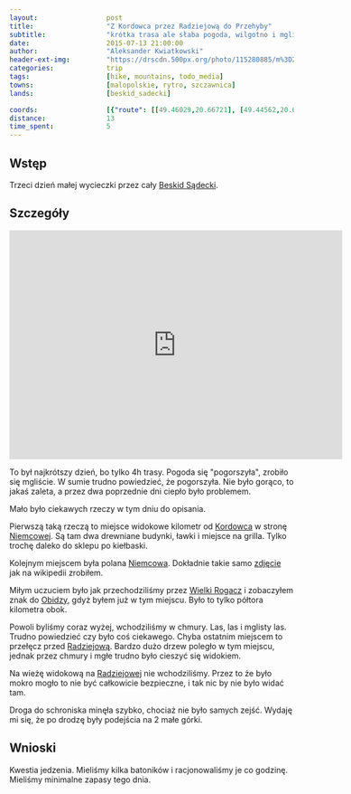 ```yaml
---
layout:                 post
title:                  "Z Kordowca przez Radziejową do Przehyby"
subtitle:               "krótka trasa ale słaba pogoda, wilgotno i mgliście"
date:                   2015-07-13 21:00:00
author:                 "Aleksander Kwiatkowski"
header-ext-img:         "https://drscdn.500px.org/photo/115280885/m%3D2048/6a887062c0757287d1c14a468a40cf79"
categories:             trip
tags:                   [hike, mountains, todo_media]
towns:                  [malopolskie, rytro, szczawnica]
lands:                  [beskid_sadecki]

coords:                 [{"route": [[49.46029,20.66721], [49.44562,20.64687], [49.43820,20.61057], [49.44897,20.60456], [49.45388,20.58164], [49.46537,20.57675], [49.46676,20.55495]], "type": "hike"}]
distance:               13
time_spent:             5
---
```


[wiki-kordowiec]:       https://pl.wikipedia.org/wiki/Kordowiec
[wiki-niemcowa]:        https://pl.wikipedia.org/wiki/Niemcowa_(polana)
[wiki-niemcowa-f]:      https://pl.wikipedia.org/wiki/Plik:Niemcowa_BS2-3.jpg
[wiki-radziejowa]:      https://pl.wikipedia.org/wiki/Radziejowa
[wiki-wielki-rogacz]:   https://pl.wikipedia.org/wiki/Wielki_Rogacz
[wiki-obidza]:          https://pl.wikipedia.org/wiki/Prze%C5%82%C4%99cz_Obidza
[wiki-beskid-sadecki]:  https://pl.wikipedia.org/wiki/Beskid_S%C4%85decki

Wstęp
-----

Trzeci dzień małej wycieczki przez cały [Beskid Sądecki][wiki-beskid-sadecki].

Szczegóły
---------

<iframe height='405' width='590' frameborder='0' allowtransparency='true' scrolling='no' src='http://www.strava.com/activities/346184297/embed/a6f71a71335448ea71f3e7cbc4502063b9366f13'></iframe>

To był najkrótszy dzień, bo tylko 4h trasy. Pogoda się "pogorszyła", zrobiło się mgliście. W sumie trudno powiedzieć,
że pogorszyła. Nie było gorąco, to jakaś zaleta, a przez dwa poprzednie dni ciepło
było problemem.

Mało było ciekawych rzeczy w tym dniu do opisania.

Pierwszą taką rzeczą to miejsce widokowe kilometr od [Kordowca][wiki-kordowiec]
w stronę [Niemcowej][wiki-niemcowa]. Są tam dwa drewniane budynki,
ławki i miejsce na grilla. Tylko trochę daleko do sklepu po kiełbaski.

Kolejnym miejscem była polana [Niemcowa][wiki-niemcowa]. Dokładnie takie samo [zdjęcie][wiki-niemcowa-f] jak na wikipedii zrobiłem.

Miłym uczuciem było jak przechodziliśmy przez [Wielki Rogacz][wiki-wielki-rogacz]
i zobaczyłem znak do [Obidzy][wiki-obidza], gdyż byłem już w tym miejscu. Było
to tylko półtora kilometra obok.

Powoli byliśmy coraz wyżej, wchodziliśmy w chmury. Las, las i mglisty las. Trudno powiedzieć czy było coś ciekawego. Chyba ostatnim
miejscem to przełęcz przed [Radziejową][wiki-radziejowa]. Bardzo dużo drzew poległo w tym miejscu, jednak przez chmury i mgłe
trudno było cieszyć się widokiem.

Na wieżę widokową na [Radziejowej][wiki-radziejowa] nie wchodziliśmy.
Przez to że było mokro mogło to nie być całkowicie bezpieczne, i tak nic by nie było widać
tam.

Droga do schroniska minęła szybko, chociaż nie było samych zejść. Wydaję mi się, że po drodzę były podejścia na
2 małe górki.

Wnioski
-------

Kwestia jedzenia. Mieliśmy kilka batoników i racjonowaliśmy je
co godzinę. Mieliśmy minimalne zapasy tego dnia.
